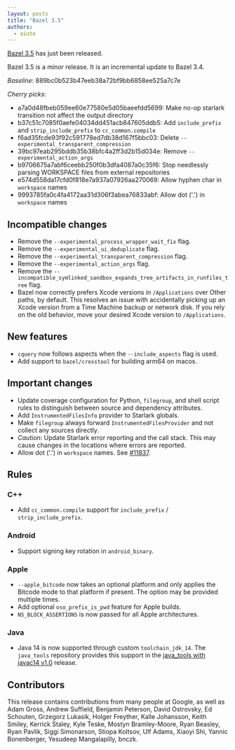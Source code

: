 ```yaml
---
layout: posts
title: "Bazel 3.5"
authors:
  - aiuto
---
```


[Bazel 3.5](https://github.com/bazelbuild/bazel/releases/tag/3.5.0) has just been released.

Bazel 3.5 is a minor release. It is an incremental update to Bazel 3.4.

*Baseline*: 889bc0b523b47eeb38a72bf9bb6858ee525a7c7e

*Cherry picks*:
-   a7a0d48fbeb059ee60e77580e5d05baeefdd5699: Make no-op starlark transition not affect the output directory
-   b37c51c7085f0aefe04034dd451acb847605ddb5: Add `include_prefix` and `strip_include_prefix` to `cc_common.compile`
-   f6ad35fcde93f92c591778ed7db38d167f5bbc03: Delete `--experimental_transparent_compression`
-   39bc97eab295bddb35b38bfc4a2ff3d2b15d034e: Remove `--experimental_action_args`
-   b9706675a7abf6ceebb250f0b3dfa4087a0c35f6: Stop needlessly parsing WORKSPACE files from external repositories
-   e574d558da17cfd0f818e7a937a07926aa270069: Allow hyphen char in `workspace` names
-   9993785fa0c4fa4172aa31d306f3abea76833abf: Allow dot ('.') in `workspace` names

## Incompatible changes

- Remove the `--experimental_process_wrapper_wait_fix` flag.
- Remove the `--experimental_ui_deduplicate` flag.
- Remove the `--experimental_transparent_compression` flag.
- Remove the `--experimental_action_args` flag.
- Remove the `--incompatible_symlinked_sandbox_expands_tree_artifacts_in_runfiles_tree` flag.
- Bazel now correctly prefers Xcode versions in `/Applications` over
  Other paths, by default.  This resolves an issue with accidentally
  picking up an Xcode version from a Time Machine backup or network
  disk.  If you rely on the old behavior, move your desired Xcode
  version to `/Applications`.

## New features

- `cquery` now follows aspects when the `--include_aspects` flag is used.
- Add support to `bazel/crosstool` for building arm64 on macos.

## Important changes

- Update coverage configuration for Python, `filegroup`, and shell script
  rules to distinguish between source and dependency attributes.
- Add `InstrumentedFilesInfo` provider to Starlark globals.
- Make `filegroup` always forward `InstrumentedFilesProvider` and not
  collect any sources directly.
- *Caution*: Update Starlark error reporting and the call stack.
   This may cause changes in the locations where errors are reported.
- Allow dot ('.') in `workspace` names. See [#11837](https://github.com/bazelbuild/bazel/issues/11837).

## Rules

### C++
- Add `cc_common.compile` support for `include_prefix` / `strip_include_prefix`.

### Android
- Support signing key rotation in `android_binary`.

### Apple
- `--apple_bitcode` now takes an optional platform and only applies the
  Bitcode mode to that platform if present. The option may be provided
  multiple times.
- Add optional `oso_prefix_is_pwd` feature for Apple builds.
- `NS_BLOCK_ASSERTIONS` is now passed for all Apple architectures.

### Java
- Java 14 is now supported through custom `toolchain_jdk_14`. The `java_tools`
  repository provides this support in the [java_tools with javac14 v1.0](
  https://github.com/bazelbuild/java_tools/releases/tag/javac14_v1.0) release.

## Contributors

This release contains contributions from many people at Google, as well
as Adam Gross, Andrew Suffield, Benjamin Peterson, David Ostrovsky,
Ed Schouten, Grzegorz Lukasik, Holger Freyther, Kalle
Johansson, Keith Smiley, Kerrick Staley, Kyle Teske, Mostyn Bramley-Moore,
Ryan Beasley, Ryan Pavlik, Siggi Simonarson, Stiopa Koltsov, Ulf Adams,
Xiaoyi Shi, Yannic Bonenberger, Yesudeep Mangalapilly, bnczk.
